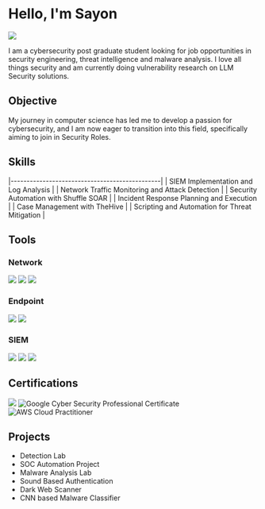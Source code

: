 # Hello, I'm Sayon
<a href="[https://linkedin.com](https://www.linkedin.com/in/sayon-palit-441270137/)"><img src="https://img.shields.io/badge/-LinkedIn-0072b1?&style=for-the-badge&logo=linkedin&logoColor=white" /></a>

I am a cybersecurity post graduate student looking for job opportunities in security engineering, threat intelligence and malware analysis.
I love all things security and am currently doing vulnerability research on LLM Security solutions.

## Objective

My journey in computer science has led me to develop a passion for cybersecurity, and I am now eager to transition into this field, specifically aiming to join in Security Roles.

## Skills
|-----------------------------------------------|
| SIEM Implementation and Log Analysis          | 
| Network Traffic Monitoring and Attack Detection |
| Security Automation with Shuffle SOAR         | 
| Incident Response Planning and Execution      | 
| Case Management with TheHive                  | 
| Scripting and Automation for Threat Mitigation |

## Tools

### Network
<div>
    <img src="https://img.shields.io/badge/-Wireshark-1679A7?&style=for-the-badge&logo=Wireshark&logoColor=white" />
    <img src="https://img.shields.io/badge/-Suricata-EF3B2D?&style=for-the-badge&logo=Suricata&logoColor=white" />
    <img src="https://img.shields.io/badge/-Zeek-777BB4?&style=for-the-badge&logo=Zeek&logoColor=white" />
</div>

### Endpoint
<div>
    <img src="https://img.shields.io/badge/-Microsoft_Defender_for_Endpoint-00A4EF?&style=for-the-badge&logo=Microsoft&logoColor=white" />
    <img src="https://img.shields.io/badge/-Velociraptor-4B275F?&style=for-the-badge&logo=Velociraptor&logoColor=white" />
</div>

### SIEM
<div>
    <img src="https://img.shields.io/badge/-Microsoft_Sentinel-0078D4?&style=for-the-badge&logo=Microsoft&logoColor=white" />
    <img src="https://img.shields.io/badge/-Splunk-000000?&style=for-the-badge&logo=Splunk&logoColor=white" />
    <img src="https://img.shields.io/badge/-Elastic-005571?&style=for-the-badge&logo=Elastic&logoColor=white" />
</div>

## Certifications
<div>
<img src="https://img.shields.io/badge/-Security%2B-FF0000?&style=for-the-badge&logo=CompTIA&logoColor=white" />
<img src="https://img.shields.io/badge/-Security%2B-FF0000?&style=for-the-badge&logo=CompTIA&logoColor=white" alt="Google Cyber Security Professional Certificate"> 
<img src="https://img.shields.io/badge/-AWS%20Cloud%20Practitioner-black?&style=for-the-badge&logo=Amazon.com%20Web%20Services&logoColor=white" alt="AWS Cloud Practitioner">
</div>

## Projects
- Detection Lab
- SOC Automation Project
- Malware Analysis Lab
- Sound Based Authentication
- Dark Web Scanner
- CNN based Malware Classifier
